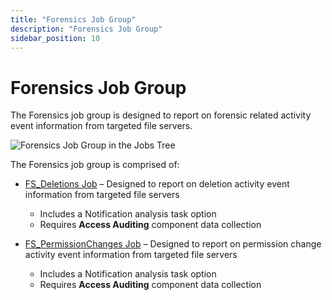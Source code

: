 ```yaml
---
title: "Forensics Job Group"
description: "Forensics Job Group"
sidebar_position: 10
---
```


# Forensics Job Group

The Forensics job group is designed to report on forensic related activity event information from
targeted file servers.

![Forensics Job Group in the Jobs Tree](/images/accessanalyzer/12.0/solutions/filesystem/activity/forensics/jobstree.webp)

The Forensics job group is comprised of:

- [FS_Deletions Job](/docs/accessanalyzer/12.0/solutions/filesystem/activity/forensics/fs_deletions.md) – Designed to report on deletion activity event information
  from targeted file servers

    - Includes a Notification analysis task option
    - Requires **Access Auditing** component data collection

- [FS_PermissionChanges Job](/docs/accessanalyzer/12.0/solutions/filesystem/activity/forensics/fs_permissionchanges.md) – Designed to report on permission change
  activity event information from targeted file servers

    - Includes a Notification analysis task option
    - Requires **Access Auditing** component data collection
